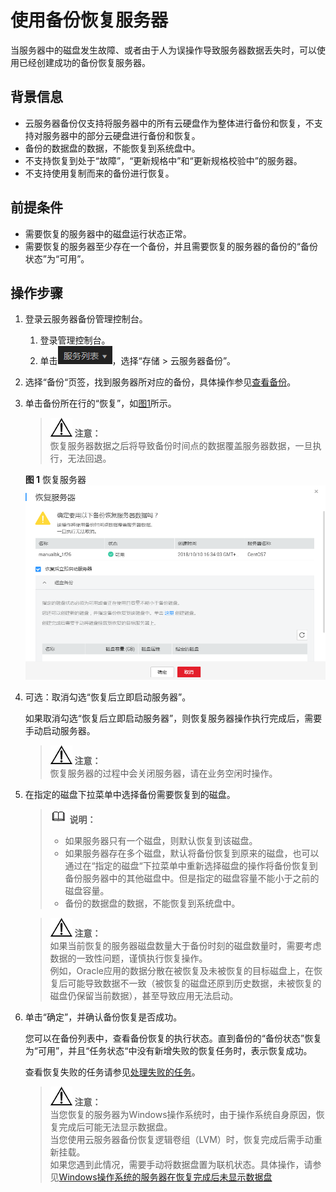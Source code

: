 # 使用备份恢复服务器<a name="ZH-CN_TOPIC_0056584619"></a>

当服务器中的磁盘发生故障、或者由于人为误操作导致服务器数据丢失时，可以使用已经创建成功的备份恢复服务器。

## 背景信息<a name="section55061267104634"></a>

-   云服务器备份仅支持将服务器中的所有云硬盘作为整体进行备份和恢复，不支持对服务器中的部分云硬盘进行备份和恢复。
-   备份的数据盘的数据，不能恢复到系统盘中。
-   不支持恢复到处于“故障”，“更新规格中”和“更新规格校验中”的服务器。
-   不支持使用复制而来的备份进行恢复。

## 前提条件<a name="section17298602104539"></a>

-   需要恢复的服务器中的磁盘运行状态正常。
-   需要恢复的服务器至少存在一个备份，并且需要恢复的服务器的备份的“备份状态”为“可用”。

## 操作步骤<a name="section20267152222857"></a>

1.  登录云服务器备份管理控制台。
    1.  登录管理控制台。
    2.  单击![](figures/icon-list.png)，选择“存储 \> 云服务器备份”。

2.  选择“备份“页签，找到服务器所对应的备份，具体操作参见[查看备份](查看备份.md)。
3.  单击备份所在行的“恢复”，如[图1](#fig010311004314)所示。

    >![](public_sys-resources/icon-notice.gif) **注意：**   
    >恢复服务器数据之后将导致备份时间点的数据覆盖服务器数据，一旦执行，无法回退。  

    **图 1**  恢复服务器<a name="fig010311004314"></a>  
    ![](figures/恢复服务器.png "恢复服务器")

4.  可选：取消勾选“恢复后立即启动服务器”。

    如果取消勾选“恢复后立即启动服务器”，则恢复服务器操作执行完成后，需要手动启动服务器。

    >![](public_sys-resources/icon-notice.gif) **注意：**   
    >恢复服务器的过程中会关闭服务器，请在业务空闲时操作。  

5.  在指定的磁盘下拉菜单中选择备份需要恢复到的磁盘。

    >![](public_sys-resources/icon-note.gif) **说明：**   
    >-   如果服务器只有一个磁盘，则默认恢复到该磁盘。  
    >-   如果服务器存在多个磁盘，默认将备份恢复到原来的磁盘，也可以通过在“指定的磁盘“下拉菜单中重新选择磁盘的操作将备份恢复到备份服务器中的其他磁盘中。但是指定的磁盘容量不能小于之前的磁盘容量。  
    >-   备份的数据盘的数据，不能恢复到系统盘中。  

    >![](public_sys-resources/icon-notice.gif) **注意：**   
    >如果当前恢复的服务器磁盘数量大于备份时刻的磁盘数量时，需要考虑数据的一致性问题，谨慎执行恢复操作。  
    >例如，Oracle应用的数据分散在被恢复及未被恢复的目标磁盘上，在恢复后可能导致数据不一致（被恢复的磁盘还原到历史数据，未被恢复的磁盘仍保留当前数据），甚至导致应用无法启动。  

6.  单击“确定”，并确认备份恢复是否成功。

    您可以在备份列表中，查看备份恢复的执行状态。直到备份的“备份状态”恢复为“可用”，并且“任务状态“中没有新增失败的恢复任务时，表示恢复成功。

    查看恢复失败的任务请参见[处理失败的任务](处理失败的任务.md)。

    >![](public_sys-resources/icon-notice.gif) **注意：**   
    >当您恢复的服务器为Windows操作系统时，由于操作系统自身原因，恢复完成后可能无法显示数据盘。  
    >当您使用云服务器备份恢复逻辑卷组（LVM）时，恢复完成后需手动重新挂载。  
    >如果您遇到此情况，需要手动将数据盘置为联机状态。具体操作，请参见[Windows操作系统的服务器在恢复完成后未显示数据盘](Windows操作系统的服务器在恢复完成后未显示数据盘.md)  


